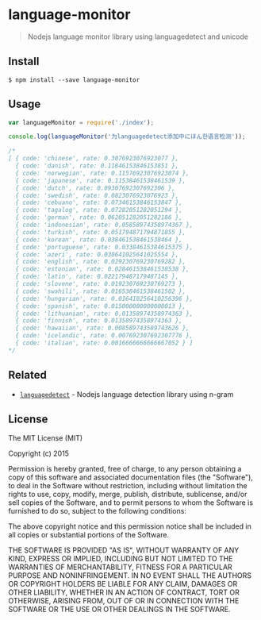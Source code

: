 # language-monitor

> Nodejs language monitor library using languagedetect and unicode

## Install

```
$ npm install --save language-monitor
```


## Usage

```js
var languageMonitor = require('./index');

console.log(languageMonitor('为languagedetect添加中にほん한语言检测'));

/*
[ { code: 'chinese', rate: 0.3076923076923077 },
  { code: 'danish', rate: 0.11846153846153851 },
  { code: 'norwegian', rate: 0.11576923076923074 },
  { code: 'japanese', rate: 0.11538461538461539 },
  { code: 'dutch', rate: 0.09307692307692306 },
  { code: 'swedish', rate: 0.0823076923076923 },
  { code: 'cebuano', rate: 0.07346153846153847 },
  { code: 'tagalog', rate: 0.07282051282051294 },
  { code: 'german', rate: 0.062051282051282186 },
  { code: 'indonesian', rate: 0.05858974358974367 },
  { code: 'turkish', rate: 0.051794871794871855 },
  { code: 'korean', rate: 0.038461538461538464 },
  { code: 'portuguese', rate: 0.03384615384615375 },
  { code: 'azeri', rate: 0.030641025641025554 },
  { code: 'english', rate: 0.029230769230769282 },
  { code: 'estonian', rate: 0.028461538461538538 },
  { code: 'latin', rate: 0.022179487179487145 },
  { code: 'slovene', rate: 0.019230769230769273 },
  { code: 'swahili', rate: 0.016538461538461502 },
  { code: 'hungarian', rate: 0.016410256410256396 },
  { code: 'spanish', rate: 0.015000000000000013 },
  { code: 'lithuanian', rate: 0.01358974358974363 },
  { code: 'finnish', rate: 0.01358974358974363 },
  { code: 'hawaiian', rate: 0.008589743589743626 },
  { code: 'icelandic', rate: 0.007692307692307776 },
  { code: 'italian', rate: 0.0016666666666667052 } ]
*/
```


## Related

- [`languagedetect`](https://www.npmjs.com/package/languagedetect) - Nodejs language detection library using n-gram

## License

The MIT License (MIT)

Copyright (c) 2015 

Permission is hereby granted, free of charge, to any person obtaining a copy
of this software and associated documentation files (the "Software"), to deal
in the Software without restriction, including without limitation the rights
to use, copy, modify, merge, publish, distribute, sublicense, and/or sell
copies of the Software, and to permit persons to whom the Software is
furnished to do so, subject to the following conditions:

The above copyright notice and this permission notice shall be included in all
copies or substantial portions of the Software.

THE SOFTWARE IS PROVIDED "AS IS", WITHOUT WARRANTY OF ANY KIND, EXPRESS OR
IMPLIED, INCLUDING BUT NOT LIMITED TO THE WARRANTIES OF MERCHANTABILITY,
FITNESS FOR A PARTICULAR PURPOSE AND NONINFRINGEMENT. IN NO EVENT SHALL THE
AUTHORS OR COPYRIGHT HOLDERS BE LIABLE FOR ANY CLAIM, DAMAGES OR OTHER
LIABILITY, WHETHER IN AN ACTION OF CONTRACT, TORT OR OTHERWISE, ARISING FROM,
OUT OF OR IN CONNECTION WITH THE SOFTWARE OR THE USE OR OTHER DEALINGS IN THE
SOFTWARE.